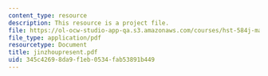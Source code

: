 ```yaml
---
content_type: resource
description: This resource is a project file.
file: https://ol-ocw-studio-app-qa.s3.amazonaws.com/courses/hst-584j-magnetic-resonance-analytic-biochemical-and-imaging-techniques-spring-2006/345c42698da9f1eb0534fab53891b449_jinzhoupresent.pdf
file_type: application/pdf
resourcetype: Document
title: jinzhoupresent.pdf
uid: 345c4269-8da9-f1eb-0534-fab53891b449
---
```

